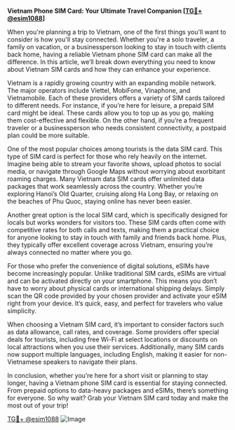 **Vietnam Phone SIM Card: Your Ultimate Travel Companion [[TG💪+ @esim1088](https://t.me/s/esim1088)]**

When you're planning a trip to Vietnam, one of the first things you'll want to consider is how you'll stay connected. Whether you're a solo traveler, a family on vacation, or a businessperson looking to stay in touch with clients back home, having a reliable Vietnam phone SIM card can make all the difference. In this article, we’ll break down everything you need to know about Vietnam SIM cards and how they can enhance your experience.

Vietnam is a rapidly growing country with an expanding mobile network. The major operators include Viettel, MobiFone, Vinaphone, and Vietnamobile. Each of these providers offers a variety of SIM cards tailored to different needs. For instance, if you’re here for leisure, a prepaid SIM card might be ideal. These cards allow you to top up as you go, making them cost-effective and flexible. On the other hand, if you’re a frequent traveler or a businessperson who needs consistent connectivity, a postpaid plan could be more suitable.

One of the most popular choices among tourists is the data SIM card. This type of SIM card is perfect for those who rely heavily on the internet. Imagine being able to stream your favorite shows, upload photos to social media, or navigate through Google Maps without worrying about exorbitant roaming charges. Many Vietnam data SIM cards offer unlimited data packages that work seamlessly across the country. Whether you’re exploring Hanoi’s Old Quarter, cruising along Ha Long Bay, or relaxing on the beaches of Phu Quoc, staying online has never been easier.

Another great option is the local SIM card, which is specifically designed for locals but works wonders for visitors too. These SIM cards often come with competitive rates for both calls and texts, making them a practical choice for anyone looking to stay in touch with family and friends back home. Plus, they typically offer excellent coverage across Vietnam, ensuring you’re always connected no matter where you go.

For those who prefer the convenience of digital solutions, eSIMs have become increasingly popular. Unlike traditional SIM cards, eSIMs are virtual and can be activated directly on your smartphone. This means you don’t have to worry about physical cards or international shipping delays. Simply scan the QR code provided by your chosen provider and activate your eSIM right from your device. It’s quick, easy, and perfect for travelers who value simplicity.

When choosing a Vietnam SIM card, it’s important to consider factors such as data allowance, call rates, and coverage. Some providers offer special deals for tourists, including free Wi-Fi at select locations or discounts on local attractions when you use their services. Additionally, many SIM cards now support multiple languages, including English, making it easier for non-Vietnamese speakers to navigate their plans.

In conclusion, whether you’re here for a short visit or planning to stay longer, having a Vietnam phone SIM card is essential for staying connected. From prepaid options to data-heavy packages and eSIMs, there’s something for everyone. So why wait? Grab your Vietnam SIM card today and make the most out of your trip! 

[TG💪+ @esim1088](https://t.me/s/esim1088) ![Image](https://i.postimg.cc/Y0z9fWf4/image.png)